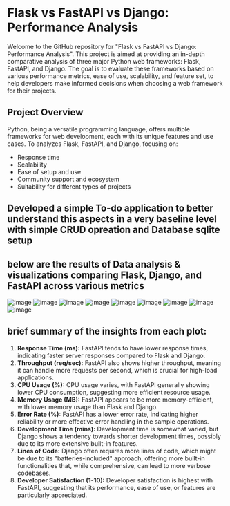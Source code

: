 # Flask vs FastAPI vs Django: Performance Analysis

Welcome to the GitHub repository for "Flask vs FastAPI vs Django: Performance Analysis". This project is aimed at providing an in-depth comparative analysis of three major Python web frameworks: Flask, FastAPI, and Django. The goal is to evaluate these frameworks based on various performance metrics, ease of use, scalability, and feature set, to help developers make informed decisions when choosing a web framework for their projects.

## Project Overview

Python, being a versatile programming language, offers multiple frameworks for web development, each with its unique features and use cases. To analyzes Flask, FastAPI, and Django, focusing on:
- Response time
- Scalability
- Ease of setup and use
- Community support and ecosystem
- Suitability for different types of projects

## Developed a simple To-do application to better understand this aspects in a very baseline level with simple CRUD opreation and Database sqlite setup
## below are the results of Data analysis & visualizations comparing Flask, Django, and FastAPI across various metrics
![image](https://github.com/KarthikGowdaRamakrishna/flaskVfastapiVdjango-/assets/144963620/cdd23d45-a143-459f-8fa5-e9b94f3beccc)
![image](https://github.com/KarthikGowdaRamakrishna/flaskVfastapiVdjango-/assets/144963620/713d2761-a7b3-49f6-bd6f-312498b57a0c)
![image](https://github.com/KarthikGowdaRamakrishna/flaskVfastapiVdjango-/assets/144963620/b9057a84-0a70-4075-a8cc-4cd0d7222c4d)
![image](https://github.com/KarthikGowdaRamakrishna/flaskVfastapiVdjango-/assets/144963620/84c16e0d-943b-47b9-9570-807e71363a90)
![image](https://github.com/KarthikGowdaRamakrishna/flaskVfastapiVdjango-/assets/144963620/fbea304f-7379-434a-af15-be56d2047ceb)
![image](https://github.com/KarthikGowdaRamakrishna/flaskVfastapiVdjango-/assets/144963620/5756f3ee-6299-45fd-97fe-fe8975c393d1)
![image](https://github.com/KarthikGowdaRamakrishna/flaskVfastapiVdjango-/assets/144963620/7e92d0c3-d242-42af-a89f-c6228ca001c0)
![image](https://github.com/KarthikGowdaRamakrishna/flaskVfastapiVdjango-/assets/144963620/a00406c0-7014-45ef-9907-357dffbc4e7e)
![image](https://github.com/KarthikGowdaRamakrishna/flaskVfastapiVdjango-/assets/144963620/9855d523-c977-42aa-a89e-51161854462b)

## brief summary of the insights from each plot:

1. **Response Time (ms):** FastAPI tends to have lower response times, indicating faster server responses compared to Flask and Django.
2. **Throughput (req/sec):** FastAPI also shows higher throughput, meaning it can handle more requests per second, which is crucial for high-load applications.
3. **CPU Usage (%):** CPU usage varies, with FastAPI generally showing lower CPU consumption, suggesting more efficient resource usage.
4. **Memory Usage (MB):** FastAPI appears to be more memory-efficient, with lower memory usage than Flask and Django.
5. **Error Rate (%):** FastAPI has a lower error rate, indicating higher reliability or more effective error handling in the sample operations.
6. **Development Time (mins):** Development time is somewhat varied, but Django shows a tendency towards shorter development times, possibly due to its more extensive built-in features.
7. **Lines of Code:** Django often requires more lines of code, which might be due to its "batteries-included" approach, offering more built-in functionalities that, while comprehensive, can lead to more verbose codebases.
8. **Developer Satisfaction (1-10):** Developer satisfaction is highest with FastAPI, suggesting that its performance, ease of use, or features are particularly appreciated.








